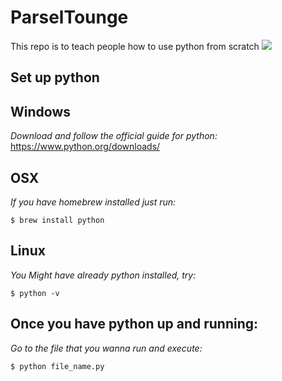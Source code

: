 # ParselTounge
This repo is to teach people how to use python from scratch
![](https://pixabay.com/static/uploads/photo/2014/11/23/21/22/green-tree-python-543243_960_720.jpg)

## Set up python

## Windows
*Download and follow the official guide for python:*
https://www.python.org/downloads/


## OSX
*If you have homebrew installed just run:*
```
$ brew install python
```

## Linux
*You Might have already python installed, try:*
```
$ python -v
```


## Once you have python up and running:
*Go to the file that you wanna run and execute:*
```
$ python file_name.py
```
